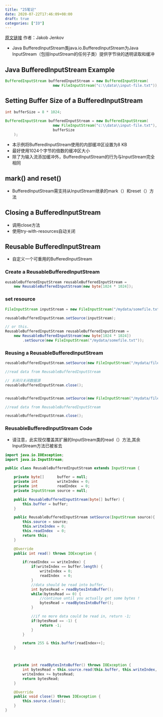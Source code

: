 ```yaml
---
title: "25笔记"
date: 2020-07-22T17:46:09+08:00
draft: true
categories: ["IO"]
---
```

[原文链接](http://tutorials.jenkov.com/java-io) 作者：Jakob Jenkov

+ Java BufferedInputStream类java.io.BufferedInputStream为Java InputStream（包括InputStream的任何子类）提供字节块的透明读取和缓冲

## Java BufferedInputStream Example
```java
BufferedInputStream bufferedInputStream = new BufferedInputStream(
                      new FileInputStream("c:\\data\\input-file.txt"));
```

## Setting Buffer Size of a BufferedInputStream
```java
int bufferSize = 8 * 1024;
    
BufferedInputStream bufferedInputStream = new BufferedInputStream(
                      new FileInputStream("c:\\data\\input-file.txt"),
                      bufferSize
    );
```
+ 本示例将BufferedInputStream使用的内部缓冲区设置为8 KB
+ 最好使用1024个字节的倍数的缓冲区大小
+ 除了为输入流添加缓冲外，BufferedInputStream的行为与InputStream完全相同

## mark() and reset()
+ BufferedInputStream需支持从InputStream继承的mark（）和reset（）方法

## Closing a BufferedInputStream
+ 调用close方法
+ 使用try-with-resources自动关闭

## Reusable BufferedInputStream
+ 自定义一个可重用的BufferedInputStream

### Create a ReusableBufferedInputStream
```java
eusableBufferedInputStream reusableBufferedInputStream =
    new ReusableBufferedInputStream(new byte[1024 * 1024]);
```

### set resource
```java
FileInputStream inputStream = new FileInputStream("/mydata/somefile.txt");

reusableBufferedInputStream.setSource(inputStream);

// or this.
ReusableBufferedInputStream reusableBufferedInputStream =
    new ReusableBufferedInputStream(new byte[1024 * 1024])
        .setSource(new FileInputStream("/mydata/somefile.txt"));
```

### Reusing a ReusableBufferedInputStream
```java
reusableBufferedInputStream.setSource(new FileInputStream("/mydata/file-1.txt"));

//read data from ReusableBufferedInputStream

// 关闭只关闭数据源
reusableBufferedInputStream.close();


reusableBufferedInputStream.setSource(new FileInputStream("/mydata/file-1.txt"));

//read data from ReusableBufferedInputStream

reusableBufferedInputStream.close();
```

### ReusableBufferedInputStream Code
+ 请注意，此实现仅覆盖其扩展的InputStream类的read（）方法,其余InputStream方法已被省去
```java
import java.io.IOException;
import java.io.InputStream;

public class ReusableBufferedInputStream extends InputStream {

    private byte[]      buffer = null;
    private int         writeIndex = 0;
    private int         readIndex  = 0;
    private InputStream source = null;

    public ReusableBufferedInputStream(byte[] buffer) {
        this.buffer = buffer;
    }

    public ReusableBufferedInputStream setSource(InputStream source){
        this.source = source;
        this.writeIndex = 0;
        this.readIndex  = 0;
        return this;
    }

    @Override
    public int read() throws IOException {

        if(readIndex == writeIndex) {
            if(writeIndex == buffer.length) {
                writeIndex = 0;
                readIndex  = 0;
            }
            //data should be read into buffer.
            int bytesRead = readBytesIntoBuffer();
            while(bytesRead == 0) {
                //continue until you actually get some bytes !
                bytesRead = readBytesIntoBuffer();
            }

            //if no more data could be read in, return -1;
            if(bytesRead == -1) {
                return -1;
            }
        }

        return 255 & this.buffer[readIndex++];
    }



    private int readBytesIntoBuffer() throws IOException {
        int bytesRead = this.source.read(this.buffer, this.writeIndex, this.buffer.length - this.writeIndex);
        writeIndex += bytesRead;
        return bytesRead;
    }

    @Override
    public void close() throws IOException {
        this.source.close();
    }
}
```
